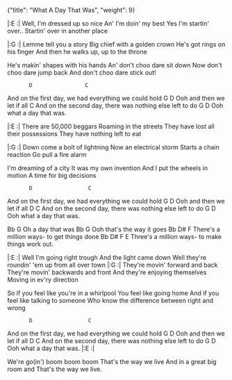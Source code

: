 {"title": "What A Day That Was", "weight": 9}

|:E    :|
Well, I'm dressed up so nice
An' I'm doin' my best
Yes I'm startin' over..
Startin' over in another place

|:G   :|
Lemme tell you a story
Big chief with a golden crown
He's got rings on his finger
And then he walks up, up to the throne

He's makin' shapes with his hands
An' don't choo dare sit down
Now don't choo dare jump back
And don't choo dare stick out!

           D                 C
And on the first day, we had everything we could hold
  G                      D
  Ooh and then we let if all
                                 C
And on the second day, there was nothing else left to do
  G                   D
  Ooh what a day that was.

|:E   :|
There are 50,000 beggars
Roaming in the streets
They have lost all their possessions
They have nothing left to eat

|:G   :|
Down come a bolt of lightning
Now an electrical storm
Starts a chain reaction
Go pull a fire alarm

I'm dreaming of a city
It was my own invention
And I put the wheels in motion
A time for big decisions

           D                  C
And on the first day, we had everything we could hold
  G                      D
  Ooh and then we let if all
           D                     C
And on the second day, there was nothing else left to do
  G                   D
  Ooh what a day that was.

Bb            G
Oh a day that was
Bb                    G
Ooh that's the way it goes
Bb                     D#             F
There's a million ways- to get things done
Bb                     D#              F      E
Three's a million ways- to make things work out.

|:E    :|
Well I'm going right trough
And the light came down
Well they're roundin' 'em up
from all over town
|:G   :|
They're movin' forward and back
They're movin' backwards and front
And they're enjoying themselves
Moving in ev'ry direction

So if you feel like you're in a whirlpool
You feel like going home
And if you feel like talking to someone
Who know the difference between right and wrong

           D                  C
And on the first day, we had everything we could hold
  G                      D
  Ooh and then we let if all
           D                     C
And on the second day, there was nothing else left to do
  G                      D
  Ooh what a day that was.
|:E   :|


We're go(in') boom boom boom   That's the way we live
And in a great big room and That's the way we live.
